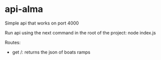 # api-alma

Simple api that works on port 4000

Run api using the next command in the root of the project:
  node index.js

Routes:

  - get /:
    returns the json of boats ramps
